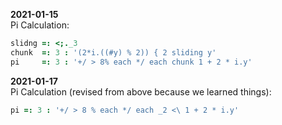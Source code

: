 **2021-01-15**<br>
Pi Calculation:
```ijs
slidng =: <;._3
chunk  =: 3 : '(2*i.((#y) % 2)) { 2 sliding y'
pi     =: 3 : '+/ > 8% each */ each chunk 1 + 2 * i.y'
```
**2021-01-17**<br>
Pi Calculation (revised from above because we learned things):
```ijs
pi =: 3 : '+/ > 8 % each */ each _2 <\ 1 + 2 * i.y'
```
